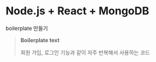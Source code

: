 # Node.js + React + MongoDB

boilerplate 만들기

> **Boilerplate text**
>
> 회원 가입, 로그인 기능과 같이 자주 반복해서 사용하는 코드

